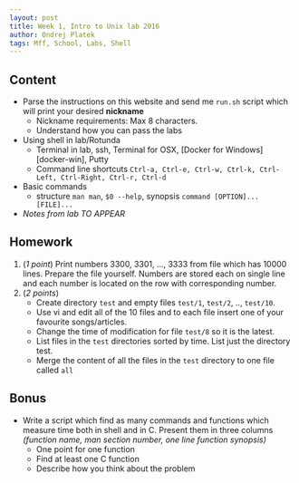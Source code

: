 ```yaml
---
layout: post
title: Week 1, Intro to Unix lab 2016
author: Ondrej Platek
tags: Mff, School, Labs, Shell
---
```


## Content 
- Parse the instructions on this website and send me `run.sh` script which will print your desired **nickname**
    - Nickname requirements: Max 8 characters.
    - Understand how you can pass the labs
- Using shell in lab/Rotunda
    - Terminal in lab, ssh, Terminal for OSX, [Docker for Windows][docker-win], Putty
    - Command line shortcuts ``Ctrl-a, Ctrl-e, Ctrl-w, Ctrl-k, Ctrl-Left, Ctrl-Right, Ctrl-r, Ctrl-d``
- Basic commands
    - structure `man man`, `$0 --help`, synopsis `command [OPTION]... [FILE]...`
- *Notes from lab TO APPEAR*

## Homework
1. (*1 point*) Print numbers 3300, 3301, ..., 3333 from file which has 10000 lines. Prepare the file yourself. Numbers are stored each on single line and each number is located on the row with corresponding number.
2. (*2 points*) 
    - Create directory `test` and empty files `test/1`, `test/2`, .., `test/10`. 
    - Use vi and edit all of the 10 files and to each file insert one of your favourite songs/articles.
    - Change the time of modification for file `test/8` so it is the latest.
    - List files in the `test` directories sorted by time. List just the directory test.
    - Merge the content of all the files in the `test` directory to one file called `all` 

## Bonus
* Write a script which find as many commands and functions which measure time both in shell and in C.
  Present them in three columns *(function name, man section number, one line function synopsis)*
    - One point for one function
    - Find at least one C function
    - Describe how you think about the problem
